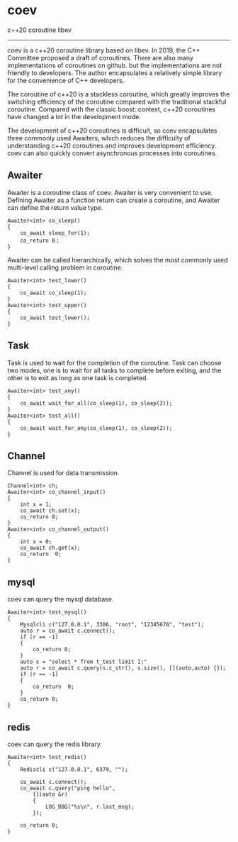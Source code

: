 # coev
c++20 coroutine libev

---

coev is a c++20 coroutine library based on libev. In 2019, the C++ Committee proposed a draft of coroutines. There are also many implementations of coroutines on github. but the implementations are not friendly to developers. The author encapsulates a relatively simple library for the convenience of C++ developers.

The coroutine of c++20 is a stackless coroutine, which greatly improves the switching efficiency of the coroutine compared with the traditional stackful coroutine. Compared with the classic boost::context, c++20 coroutines have changed a lot in the development mode.

The development of c++20 coroutines is difficult, so coev encapsulates three commonly used Awaiters, which reduces the difficulty of understanding c++20 coroutines and improves development efficiency. coev can also quickly convert asynchronous processes into coroutines.

## Awaiter

Awaiter is a coroutine class of coev. Awaiter is very convenient to use. Defining Awaiter as a function return can create a coroutine, and Awaiter can define the return value type.

```
Awaiter<int> co_sleep()  
{  
	co_await sleep_for(1); 
	co_return 0；  
}  
```

Awaiter can be called hierarchically, which solves the most commonly used multi-level calling problem in coroutine.


```
Awaiter<int> test_lower()
{
	co_await co_sleep(1);
}
Awaiter<int> test_upper()
{
	co_await test_lower();
}
```


## Task


Task is used to wait for the completion of the coroutine. Task can choose two modes, one is to wait for all tasks to complete before exiting, and the other is to exit as long as one task is completed.

```
Awaiter<int> test_any()
{
	co_await wait_for_all(co_sleep(1), co_sleep(2));
}
Awaiter<int> test_all()
{
	co_await wait_for_any(co_sleep(1), co_sleep(2));
}
```

## Channel

Channel is used for data transmission.

```
Channel<int> ch;  
Awaiter<int> co_channel_input()  
{  
	int x = 1;  
	co_await ch.set(x); 
	co_return 0;  
}  
Awaiter<int> co_channel_output()  
{  
	int x = 0;  
	co_await ch.get(x); 	
	co_return  0;  
}  
```

## mysql

coev can query the mysql database.
```
Awaiter<int> test_mysql()
{
	Mysqlcli c("127.0.0.1", 3306, "root", "12345678", "test");
	auto r = co_await c.connect();
	if (r == -1)
	{
		co_return 0;
	}
	auto s = "select * from t_test limit 1;"
	auto r = co_await c.query(s.c_str(), s.size(), [](auto,auto) {});
	if (r == -1)
	{
		co_return  0;
	}
	co_return 0;
}
```

## redis

coev can query the redis library.
```
Awaiter<int> test_redis()
{
	Rediscli c("127.0.0.1", 6379, "");

	co_await c.connect();
	co_await c.query("ping hello",
		[](auto &r)
		{
			LOG_DBG("%s\n", r.last_msg);
		});

	co_return 0;
}
```
